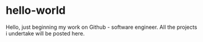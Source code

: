 # hello-world

Hello,
just beginning my work on Github - software engineer. All the projects i undertake will be posted here.
